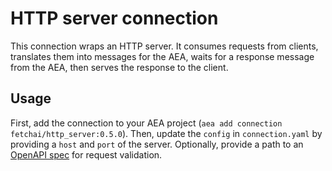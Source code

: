 # HTTP server connection
This connection wraps an HTTP server. It consumes requests from clients, translates them into messages for the AEA, waits for a response message from the AEA, then serves the response to the client.

## Usage
First, add the connection to your AEA project (`aea add connection fetchai/http_server:0.5.0`). Then, update the `config` in `connection.yaml` by providing a `host` and `port` of the server. Optionally, provide a path to an [OpenAPI spec](https://swagger.io/docs/specification/about/) for request validation.
